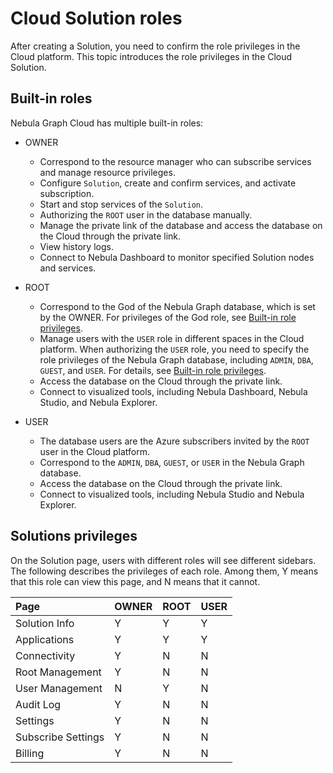 # Cloud Solution roles

After creating a Solution, you need to confirm the role privileges in the Cloud platform. This topic introduces the role privileges in the Cloud Solution.

## Built-in roles

Nebula Graph Cloud has multiple built-in roles:

- OWNER  
  - Correspond to the resource manager who can subscribe services and manage resource privileges.
  - Configure `Solution`, create and confirm services, and activate subscription.
  - Start and stop services of the `Solution`.
  - Authorizing the `ROOT` user in the database manually.
  - Manage the private link of the database and access the database on the Cloud through the private link.
  - View history logs.
  - Connect to Nebula Dashboard to monitor specified Solution nodes and services.

- ROOT
  - Correspond to the God of the Nebula Graph database, which is set by the OWNER. For privileges of the God role, see [Built-in role privileges](../7.data-security/1.authentication/3.role-list.md).
  - Manage users with the `USER` role in different spaces in the Cloud platform. When authorizing the `USER` role, you need to specify the role privileges of the Nebula Graph database, including `ADMIN`, `DBA`, `GUEST`, and `USER`. For details, see [Built-in role privileges](../7.data-security/1.authentication/3.role-list.md).
  - Access the database on the Cloud through the private link.
  - Connect to visualized tools, including Nebula Dashboard, Nebula Studio, and Nebula Explorer.

- USER
  - The database users are the Azure subscribers invited by the `ROOT` user in the Cloud platform.
  - Correspond to the `ADMIN`, `DBA`, `GUEST`, or `USER` in the Nebula Graph database.
  - Access the database on the Cloud through the private link.
  - Connect to visualized tools, including Nebula Studio and Nebula Explorer.

## Solutions privileges

On the Solution page, users with different roles will see different sidebars. The following describes the privileges of each role. Among them, Y means that this role can view this page, and N means that it cannot.

|Page|OWNER|ROOT|USER|
|:---|:---|:---|:---|
|Solution Info|Y|Y|Y|
|Applications|Y|Y|Y|
|Connectivity|Y|N|N|a
|Root Management|Y|N|N|
|User Management|N|Y|N|
|Audit Log|Y|N|N|
|Settings|Y|N|N|
|Subscribe Settings|Y|N|N|
|Billing|Y|N|N|
